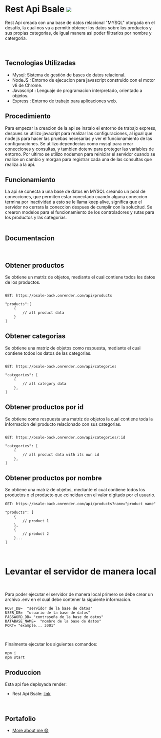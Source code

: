 <h1>Rest Api Bsale  <img src="https://i.imgur.com/PAI2AF0.jpg"/></h1>

Rest Api creada con una base de datos relacional "MYSQL" otorgada en el desafío, la cual nos va a permitir obtener los datos sobre los productos y sus propias categorias, de igual manera asi poder filtrarlos por nombre y catergoria.

<br/>

<h2>Tecnologias Utilizadas</h2>
<ul>
<li>Mysql: Sistema de gestión de bases de datos relacional.</li>
<li>NodeJS : Entorno de ejecucion para javascript construido con el motor v8 de Chrome.</li>
<li>Javascript : Lenguaje de programacion interpretado, orientado a objetos.</li>
<li>Express : Entorno de trabajo para aplicaciones web.</li>
</ul>

## Procedimiento

Para empezar la creacion de la api se instalo el entorno de trabajo express, despues se utilizo javacript para realizar las configuraciones, al igual que node js para hacer las pruebas necesarias y ver el funcionamiento de las configuraciones. Se utilizo dependecias como mysql para crear conecciones y consultas, y tambien dotenv para proteger las variables de entorno. Por ultimo se utilizo nodemon para reiniciar el servidor cuando se realice un cambio y morgan para registrar cada una de las consultas que realiza a la api.

<h2>Funcionamiento</h2>
La api se conecta a una base de datos en MYSQL creando un pool de conecciones, que permiten estar conectado cuando alguna
coneccion termina por inactividad a esto se le llama keep alive, significa que el servidor no cerrara la coneccion despues
de cumplir con la solucitud. Se crearon modelos para el funcionamiento de los controladores y rutas para los productos y las categorias.

<br/>
<br/>

<h2>Documentacion</h2>

<br/>

## Obtener productos

Se obtiene un matriz de objetos, mediante el cual contiene todos los datos de los productos.

```

GET: https://bsale-back.onrender.com/api/products

"products":[
    {
        // all product data
    }
]

```

## Obtener categorias

Se obtiene una matriz de objetos como respuesta, mediante el cual contiene todos los datos de las categorias.

```

GET: https://bsale-back.onrender.com/api/categories

"categories": [
    {
        // all category data
    },
]

```

## Obtener productos por id

Se obtiene como respuesta una matriz de objetos la cual contiene toda la informacion del producto relacionado con sus categorias.

```

GET: https://bsale-back.onrender.com/api/categories/:id

"categories": [
    {
        // all product data with its own id
    },
]

```

## Obtener productos por nombre

Se obtiene una matriz de objetos, mediante el cual contiene todos los productos o el producto que coincidan con el valor digitado por el usuario.

```
GET: https://bsale-back.onrender.com/api/products?name="product name"

"products": [
    {
        // product 1
    },
    {
        // product 2
    }...
]

```

<br/>

<h1>Levantar el servidor de manera local</h1>
<br/>

Para poder ejecutar el servidor de manera local primero se debe crear un archivo .env en el cual debe contener la siguiente informacion.

```
HOST_DB=  "servidor de la base de datos"
USER_DB=  "usuario de la base de datos"
PASSWORD_DB= "contraseña de la base de datos"
DATABASE_NAME=  "nombre de la base de datos"
PORT= "example... 3001"
```

<br/>

Finalmente ejecutar los siguientes comandos:

```
npm i
npm start
```

## Produccion

Esta api fue deployada render:
<br/>

<ul>
<li>Rest Api Bsale: <a href="https://bsale-back.onrender.com/">link</a></li>
</ul>

<br/>

<h2>Portafolio</h2>
<ul>
<li><a href="https://portfolio-anderson-one.vercel.app/">More about me 😄</a></li>
</ul>
